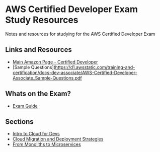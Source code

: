 # AWS Certified Developer Exam Study Resources
Notes and resources for studying for the AWS Certified Developer Exam

## Links and Resources
* [Main Amazon Page - Certified Developer](https://aws.amazon.com/certification/certified-developer-associate/)
* [Sample Questions](https://d1.awsstatic.com/training-and-certification/docs-dev-associate/AWS-Certified-Developer-Associate_Sample-Questions.pdf

## Whats on the Exam?
* [Exam Guide](https://d1.awsstatic.com/training-and-certification/docs-dev-associate/AWS-Certified-Developer-Associate_Exam-Guide.pdf)

## Sections
* [Intro to Cloud for Devs](https://github.com/rhysma/AWSResources/blob/master/dev_intro.md)
* [Cloud Migration and Deployment Strategies](https://github.com/rhysma/AWSResources/blob/master/dev_migration.md)
* [From Monoliths to Microservices](https://github.com/rhysma/AWSResources/edit/master/dev_tech.md)



     
     
     
     
    
    






